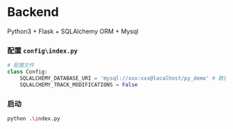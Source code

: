 # Backend

Python3 + Flask + SQLAlchemy ORM + Mysql

### 配置 `config\index.py`

```python
# 配置文件
class Config:
    SQLALCHEMY_DATABASE_URI = 'mysql://xxx:xxx@localhost/py_demo' # 数据库连接字符串，创建 py_demo 数据库
    SQLALCHEMY_TRACK_MODIFICATIONS = False
```

### 启动

```bash
python .\index.py
```



